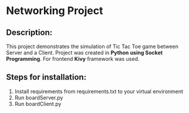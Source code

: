 # Networking Project
## Description:

This project demonstrates the simulation of Tic Tac Toe game between Server and a Client. Project was created in **Python** **using Socket Programming**.
For frontend **Kivy** framework was used.


## Steps for installation: 

1. Install requirements from requirements.txt to your virtual environment
2. Run boardServer.py
3. Run boardClient.py
